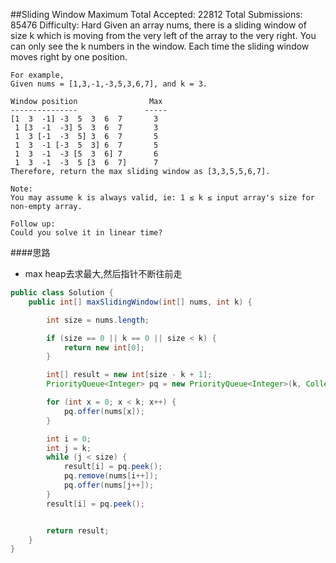 ##Sliding Window Maximum
	Total Accepted: 22812 Total Submissions: 85476 Difficulty: Hard
	Given an array nums, there is a sliding window of size k which is moving from the very left of the array to the very right. You can only see the k numbers in the window. Each time the sliding window moves right by one position.

	For example,
	Given nums = [1,3,-1,-3,5,3,6,7], and k = 3.

	Window position                Max
	---------------               -----
	[1  3  -1] -3  5  3  6  7       3
	 1 [3  -1  -3] 5  3  6  7       3
	 1  3 [-1  -3  5] 3  6  7       5
	 1  3  -1 [-3  5  3] 6  7       5
	 1  3  -1  -3 [5  3  6] 7       6
	 1  3  -1  -3  5 [3  6  7]      7
	Therefore, return the max sliding window as [3,3,5,5,6,7].

	Note:
	You may assume k is always valid, ie: 1 ≤ k ≤ input array's size for non-empty array.

	Follow up:
	Could you solve it in linear time?

####思路
- max heap去求最大,然后指针不断往前走

```java
public class Solution {
    public int[] maxSlidingWindow(int[] nums, int k) {

        int size = nums.length;

        if (size == 0 || k == 0 || size < k) {
            return new int[0];
        }

        int[] result = new int[size - k + 1];
        PriorityQueue<Integer> pq = new PriorityQueue<Integer>(k, Collections.reverseOrder());

        for (int x = 0; x < k; x++) {
            pq.offer(nums[x]);
        }

        int i = 0;
        int j = k;
        while (j < size) {
            result[i] = pq.peek();
            pq.remove(nums[i++]);
            pq.offer(nums[j++]);
        }
        result[i] = pq.peek();


        return result;
    }
}
```

